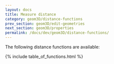 ```yaml
---
layout: docs
title: Measure distance
category: geom3D/distance-functions
prev_section: geom3D/edit-geometries
next_section: geom3D/properties
permalink: /docs/dev/geom3D/distance-functions/
---
```


The following distance functions are available:

{% include table_of_functions.html %}
